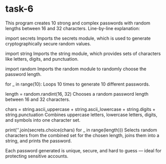 # task-6
This program creates 10 strong and complex passwords with random lengths between 16 and 32 characters.
Line-by-line explanation:


import secrets
Imports the secrets module, which is used to generate cryptographically secure random values.


import string
Imports the string module, which provides sets of characters like letters, digits, and punctuation.


import random
Imports the random module to randomly choose the password length.


for _ in range(10):
Loops 10 times to generate 10 different passwords.


length = random.randint(16, 32)
Chooses a random password length between 16 and 32 characters.


chars = string.ascii_uppercase + string.ascii_lowercase + string.digits + string.punctuation
Combines uppercase letters, lowercase letters, digits, and symbols into one character set.


print(''.join(secrets.choice(chars) for _ in range(length)))
Selects random characters from the combined set for the chosen length, joins them into a string, and prints the password.



Each password generated is unique, secure, and hard to guess — ideal for protecting sensitive accounts.
